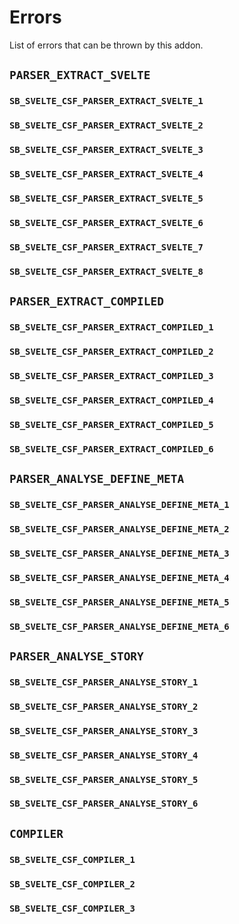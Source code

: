 # Errors

List of errors that can be thrown by this addon.

## `PARSER_EXTRACT_SVELTE`

### `SB_SVELTE_CSF_PARSER_EXTRACT_SVELTE_1`

<!-- TODO:  -->

### `SB_SVELTE_CSF_PARSER_EXTRACT_SVELTE_2`

<!-- TODO:  -->

### `SB_SVELTE_CSF_PARSER_EXTRACT_SVELTE_3`

<!-- TODO:  -->

### `SB_SVELTE_CSF_PARSER_EXTRACT_SVELTE_4`

<!-- TODO:  -->

### `SB_SVELTE_CSF_PARSER_EXTRACT_SVELTE_5`

<!-- TODO:  -->

### `SB_SVELTE_CSF_PARSER_EXTRACT_SVELTE_6`

<!-- TODO:  -->

### `SB_SVELTE_CSF_PARSER_EXTRACT_SVELTE_7`

<!-- TODO:  -->

### `SB_SVELTE_CSF_PARSER_EXTRACT_SVELTE_8`

<!-- TODO:  -->

## `PARSER_EXTRACT_COMPILED`

### `SB_SVELTE_CSF_PARSER_EXTRACT_COMPILED_1`

<!-- TODO:  -->

### `SB_SVELTE_CSF_PARSER_EXTRACT_COMPILED_2`

<!-- TODO:  -->

### `SB_SVELTE_CSF_PARSER_EXTRACT_COMPILED_3`

<!-- TODO:  -->

### `SB_SVELTE_CSF_PARSER_EXTRACT_COMPILED_4`

<!-- TODO:  -->

### `SB_SVELTE_CSF_PARSER_EXTRACT_COMPILED_5`

<!-- TODO:  -->

### `SB_SVELTE_CSF_PARSER_EXTRACT_COMPILED_6`

## `PARSER_ANALYSE_DEFINE_META`

### `SB_SVELTE_CSF_PARSER_ANALYSE_DEFINE_META_1`

<!-- TODO:  -->

### `SB_SVELTE_CSF_PARSER_ANALYSE_DEFINE_META_2`

<!-- TODO:  -->

### `SB_SVELTE_CSF_PARSER_ANALYSE_DEFINE_META_3`

<!-- TODO:  -->

### `SB_SVELTE_CSF_PARSER_ANALYSE_DEFINE_META_4`

<!-- TODO:  -->

### `SB_SVELTE_CSF_PARSER_ANALYSE_DEFINE_META_5`

<!-- TODO:  -->

### `SB_SVELTE_CSF_PARSER_ANALYSE_DEFINE_META_6`

## `PARSER_ANALYSE_STORY`

### `SB_SVELTE_CSF_PARSER_ANALYSE_STORY_1`

<!-- TODO:  -->

### `SB_SVELTE_CSF_PARSER_ANALYSE_STORY_2`

<!-- TODO:  -->

### `SB_SVELTE_CSF_PARSER_ANALYSE_STORY_3`

<!-- TODO:  -->

### `SB_SVELTE_CSF_PARSER_ANALYSE_STORY_4`

<!-- TODO:  -->

### `SB_SVELTE_CSF_PARSER_ANALYSE_STORY_5`

<!-- TODO:  -->

### `SB_SVELTE_CSF_PARSER_ANALYSE_STORY_6`

<!-- TODO:  -->

## `COMPILER`

### `SB_SVELTE_CSF_COMPILER_1`

<!-- TODO:  -->

### `SB_SVELTE_CSF_COMPILER_2`

<!-- TODO:  -->

### `SB_SVELTE_CSF_COMPILER_3`

<!-- TODO:  -->
